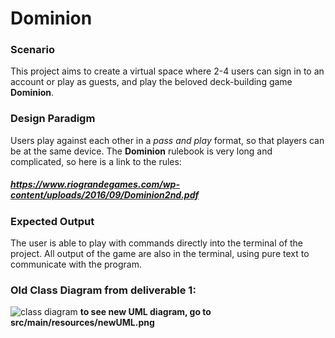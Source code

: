 # Dominion
### Scenario
This project aims to create a virtual space where 2-4 users can sign in to an account or play as guests, and play the beloved deck-building game **Dominion**. 
### Design Paradigm
Users play against each other in a *pass and play* format, so that players can be at the same device. The **Dominion** rulebook is very long and complicated, so here is a link to the rules: 
##### *https://www.riograndegames.com/wp-content/uploads/2016/09/Dominion2nd.pdf*
### Expected Output
The user is able to play with commands directly into the terminal of the project. All output of the game are also in the terminal, using pure text to communicate with the program. 
### Old Class Diagram from deliverable 1:
![class diagram](https://github.com/user-attachments/assets/6ba90b89-5b47-423a-be6f-5cba2fc9d048)
**to see new UML diagram, go to src/main/resources/newUML.png**
